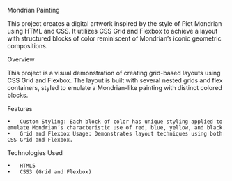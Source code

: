 Mondrian Painting

This project creates a digital artwork inspired by the style of Piet Mondrian using HTML and CSS. It utilizes CSS Grid and Flexbox to achieve a layout with structured blocks of color reminiscent of Mondrian’s iconic geometric compositions.


Overview

This project is a visual demonstration of creating grid-based layouts using CSS Grid and Flexbox. The layout is built with several nested grids and flex containers, styled to emulate a Mondrian-like painting with distinct colored blocks.

Features

	•	Custom Styling: Each block of color has unique styling applied to emulate Mondrian’s characteristic use of red, blue, yellow, and black.
	•	Grid and Flexbox Usage: Demonstrates layout techniques using both CSS Grid and Flexbox.

Technologies Used

	•	HTML5
	•	CSS3 (Grid and Flexbox)
